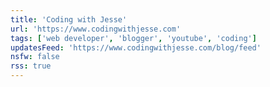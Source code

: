 ```yaml
---
title: 'Coding with Jesse'
url: 'https://www.codingwithjesse.com'
tags: ['web developer', 'blogger', 'youtube', 'coding']
updatesFeed: 'https://www.codingwithjesse.com/blog/feed'
nsfw: false
rss: true
---
```

